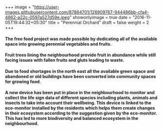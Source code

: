 +++
image = "https://user-images.githubusercontent.com/87864701/126909767-944486bb-cfa4-4862-a22c-0597a527d59e.jpeg"
showonlyimage = true
date = "2016-11-05T19:44:32+05:30"
title = "Perennial Orchard"
draft = false
weight = 2
+++

<!-- ![alt text][logo]

[logo]: https://user-images.githubusercontent.com/87864701/127719079-dfd77774-7b44-4fa4-a0a1-86775760ba58.png "Gainsborough Street" -->

#### The free food project was made possible by dedicating all of the available space into growing perennial vegetables and fruits.
#### Fruit trees lining the neighbourhood provide fruit in abundance while still facing issues with fallen fruits and gluts leading to waste.
#### Due to food shortages in the north east all the available green space and abandoned or old buildings have been converted into community spaces for growing food.
#### A new device has been put in place in the neighbourhood to monitor and collect the life sign data of different species including plants, animals and insects to take into account their wellbeing. This device is linked to the eco-monitor installed by the residents which helps them create changes in their ecosystem according to the suggestion given by the eco-monitor. This has led to more biodiversity and balanced ecosystem in the neighbourhood.
